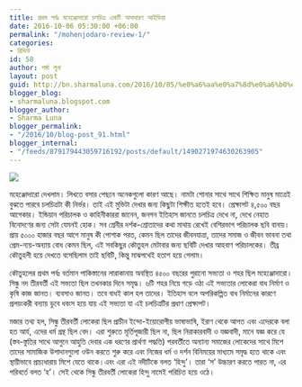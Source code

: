```yaml
---
title: প্রথম পর্বঃ মহেঞ্জোদারো চলচিত্র একটি অসাধারণ আইডিয়া
date: 2016-10-06 05:30:00 +06:00
permalink: "/mohenjodaro-review-1/"
categories:
- রিভিউ
id: 58
author: শর্মা লুনা
layout: post
guid: http://bn.sharmaluna.com/2016/10/05/%e0%a6%aa%e0%a7%8d%e0%a6%b0%e0%a6%a5%e0%a6%ae-%e0%a6%aa%e0%a6%b0%e0%a7%8d%e0%a6%ac%e0%a6%83-%e0%a6%ae%e0%a6%b9%e0%a7%87%e0%a6%9e%e0%a7%8d%e0%a6%9c%e0%a7%8b%e0%a6%a6%e0%a6%be%e0%a6%b0%e0%a7%8b/
blogger_blog:
- sharmaluna.blogspot.com
blogger_author:
- Sharma Luna
blogger_permalink:
- "/2016/10/blog-post_91.html"
blogger_internal:
- "/feeds/879179443059716192/posts/default/1490271974630263905"
---
```


![](https://3.bp.blogspot.com/-MNdPuCmbWH8/V_U4jIVzG1I/AAAAAAAAAbo/exYp2oLS4iUy_TfprMca3zYrZ0zMTxGswCK4B/s640/Hrithiks-powerful--intense-first-look-as_080616113845774_940x400.jpg)

মহেঞ্জোদারো দেখলাম। লিখতে বসার পেছনে অনেকগুলো কারণ আছে। নামটা শোনার সাথে সাথে শিক্ষিত মানুষ মাত্রেই বুঝতে পারবে চলচিত্রটা কী নির্ভর। তাই এই মুভিটা দেখার জন্য কিছুটা শিক্ষীত হতেই হবে। প্রেক্ষাপট ৪,৫০০ বছর আগেকার। ইন্ডিয়ান পরিচালক ও কাহিনীকাররা জানেন, জনগন ইতিহাস জানতে চলচিত্র দেখে না, দেখে নেহাত বিনোদণের জন্য সেটা যেমনই হোক। সব শ্রেনীর দর্শক-শ্রোতাদের কথা মাথায় রেখেই বেশিরভাগ পরিচালক ছবি বানায়। প্রায় ৫০০০ হাজার বছর আগে মানুষ কী পোশাক পরত, কেমন ছিল তাদের জীবনযাত্রা, তাদের সমাজ ও জীবন ভাবনা তথা প্রেম-ন্যয়-অন্যায় বোধ কেমন ছিল, এই সবকিছুর কৌতুহল মেটাবার জন্য ছবিটি দেখার আহবাণ পরিচালকের। তীব্র কৌতুহলী হয়ে দেখতে বসেছিলাম তাই ছবিটি, কিন্তু মাঝপথেই হতাশ হয়ে গেলাম।

কৌতুহলের প্রথম পর্বঃ বর্তমান পাকিস্তানের লারাকানায় অবস্থিত ৪৫০০ বছরের পুরানো সভ্যতা ও শহর ছিল মহেঞ্জোদারো। সিন্ধু নদ তীরবর্তী এই সভ্যতা ছিল তখনকার দিনে সমৃদ্ধ। ৬টি শহর নিয়ে গড়ে ওঠা এই সভ্যতার লোকেরা বাধ নির্মাণ ও কৃষি কাজ জানত। ব্যবসাও জানত। তবে বাধই কাল হল তাদের। ইতিহাস বলে অপরিকল্পিত বাধ নির্মানের কারণে প্রলয়ংকরী বন্যায় ডুবে ধবংস হয়ে যায় এই সভ্যতা যা এই চলচিত্রটির প্রধাণ প্রেক্ষাপট।

মজার তথ্য হল, সিন্ধু তীরবর্তী লোকেরা ছিল প্রাচীন ইন্দো-ইয়োরোপীয় ভাষাভাষি, ইরাণ থেকে আগত এবং এদেরকে বলা হত আর্য, এদের ধর্ম গ্রন্থ ছিল বেদ। এরা শুরুতে মূর্তিপূজারী ছিল না, ছিল নিরাকারবাদী ও যজ্ঞবাদী, মানে যজ্ঞ করে যে (স্তব-স্তুতির সাথে আগুনে আহুতি দেবার এক ধরণের প্রার্থণা পদ্ধতি) পরবর্তীতে অন্যান্য সমাজের লোকেদের সাথে মিশে তাদের সামাজিক উপাদানগুলো ওউন করতে শুরু করে এবং নিজের ধর্ম ও দর্শন বিনিময়ের মাধ্যমে সমৃদ্ধ হতে থাকে এবং স্থায়ীভাবে প্রাচ্যধারায় মিশে যেতে থাকে।এবং এরা এই নদীটিকে বলত ‘হিন্দু’। তারা ‘স’ উচ্চারণ করতে পারত না, এর পরিবর্তে বলত ‘হ’। সেই থেকে সিন্ধু তীরবর্তী লোকেরা হিন্দু নামেই পরিচিত হয়ে ওঠে।